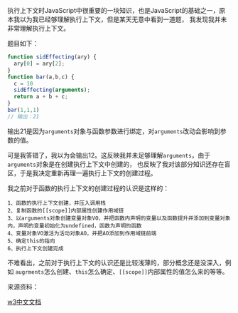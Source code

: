 执行上下文时JavaScript中很重要的一块知识，也是JavaScript的基础之一，原本我以为我已经够理解执行上下文，但是某天无意中看到一道题，
我发现我并未非常理解执行上下文。

题目如下：
```javascript
function sidEffecting(ary) {
  ary[0] = ary[2];
}
function bar(a,b,c) {
  c = 10
  sidEffecting(arguments);
  return a + b + c;
}
bar(1,1,1) 
// 输出：21
```

输出21是因为`arguments`对象与函数参数进行绑定，对`arguments`改动会影响到参数的值。

可是我答错了，我以为会输出12。这反映我并未足够理解`arguments`，由于`arguments`对象是在创建执行上下文中创建的，
也反映了我对该部分知识还存在盲区，于是我决定重新再理一遍执行上下文的创建过程。

我之前对于函数的执行上下文的创建过程的认识是这样的：

```
1、函数的执行上下文创建，并压入调用栈
2、复制函数的[[scope]]内部属性创建作用域链
3、以arguments对象创建变量对象VO，并把函数内声明的变量以及函数提升并添加到变量对象内，声明的变量初始化为undefined，函数为声明的函数
4、变量对象VO激活为活动对象AO，并把AO添加到作用域链前端
5、确定this的指向
6、执行上下文创建完成
```

不难看出，之前对于执行上下文的认识还是比较浅薄的，部分概念还是没深入，例如 `augrments`怎么创建、`this`怎么确定、`[[scope]]`内部属性的值怎么来的等等。

来源资料：

[w3中文文档](https://www.w3.org/html/ig/zh/wiki/ES5)